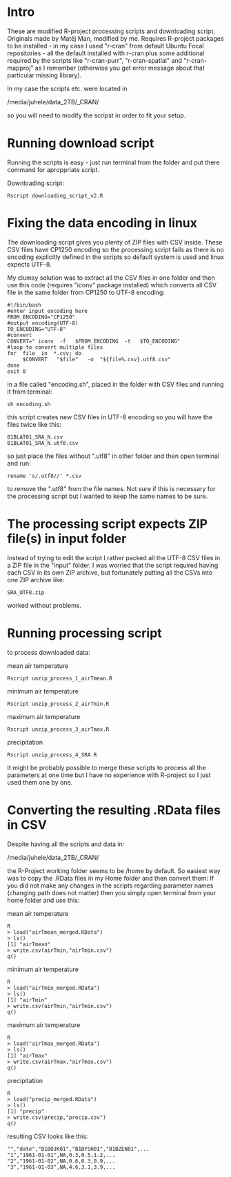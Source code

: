 # Intro

These are modified R-project processing scripts and downloading script. Originals made by Matěj Man, modified by me.
Requires R-project packages to be installed - in my case I used "r-cran" from default Ubuntu Focal repositories - all the default installed with r-cran plus some additional required by the scripts like "r-cran-purr", "r-cran-spatial" and "r-cran-mapproj" as I remember (otherwise you get error message about that particular missing library).

In my case the scripts etc. were located in 

/media/juhele/data_2TB/_CRAN/ 

so you will need to modify the scripst in order to fit your setup.

# Running download script

Running the scripts is easy - just run terminal from the folder and put there command for aproppriate script.

Downloading script:
```
Rscript downloading_script_v2.R
```
# Fixing the data encoding in linux

The downloading script gives you plenty of ZIP files with CSV inside. These CSV files have CP1250 encoding so the processing script fails as there is no encoding explicitly defined in the scripts so default system is used and linux expects UTF-8.

My clumsy solution was to extract all the CSV files in one folder and then use this code (requires "iconv" package installed) which converts all CSV file in the same folder from CP1250 to UTF-8 encoding:
```
#!/bin/bash
#enter input encoding here
FROM_ENCODING="CP1250"
#output encoding(UTF-8)
TO_ENCODING="UTF-8"
#convert
CONVERT=" iconv  -f   $FROM_ENCODING  -t   $TO_ENCODING"
#loop to convert multiple files 
for  file  in  *.csv; do
     $CONVERT   "$file"   -o  "${file%.csv}.utf8.csv"
done
exit 0
```
in a file called "encoding.sh", placed in the folder with CSV files and running it from terminal:

```
sh encoding.sh
```
this script creates new CSV files in UTF-8 encoding so you will have the files twice like this:

```
B1BLAT01_SRA_N.csv
B1BLAT01_SRA_N.utf8.csv
```
so just place the files without ".utf8" in other folder and then open terminal and run:
```
rename 's/.utf8//' *.csv
```
to remove the  ".utf8" from the file names. Not sure if this is necessary for the processing script but I wanted to keep the same names to be sure.

# The processing script expects ZIP file(s) in input folder

Instead of trying to edit the script I rather packed all the UTF-8 CSV files in a ZIP file in the "input" folder.
I was worried that the script required having each CSV in its own ZIP archive, but fortunately putting all the CSVs into one ZIP archive like:

```
SRA_UTF8.zip
```
worked without problems.


# Running processing script

to process downloaded data:

mean air temperature
```
Rscript unzip_process_1_airTmean.R
```

minimum air temperature
```
Rscript unzip_process_2_airTmin.R
```

maximum air temperature
```
Rscript unzip_process_3_airTmax.R
```

precipitation
```
Rscript unzip_process_4_SRA.R
```

It might be probably possible to merge these scripts to process all the parameters at one time but I have no experience with R-project so I just used them one by one.

# Converting the resulting .RData files in CSV

Despite having all the scripts and data in: 

/media/juhele/data_2TB/_CRAN/ 

the R-Project working folder seems to be /home by default. So easiest way was to copy the .RData files in my Home folder and then convert them:
If you did not make any changes in the scripts regarding parameter names (changing path does not matter) then you simply open terminal from your home folder and use this:

mean air temperature
```
R
> load("airTmean_merged.RData")
> ls()
[1] "airTmean"
> write.csv(airTmin,"airTmin.csv") 
q()
```

minimum air temperature
```
R
> load("airTmin_merged.RData")
> ls()
[1] "airTmin"
> write.csv(airTmin,"airTmin.csv") 
q()
```

maximum air temperature
```
R
> load("airTmax_merged.RData")
> ls()
[1] "airTmax"
> write.csv(airTmax,"airTmax.csv") 
q()
```

precipitation
```
R
> load("precip_merged.RData")
> ls()
[1] "precip"
> write.csv(precip,"precip.csv") 
q()
```
resulting CSV looks like this:

```
"","date","B1BOJK01","B1BYSH01","B1BZEN01",...
"1","1961-01-01",NA,0.3,0.5,1.2,...
"2","1961-01-02",NA,0.6,0.3,0.9,...
"3","1961-01-03",NA,4.6,3.1,3.9,...
```
